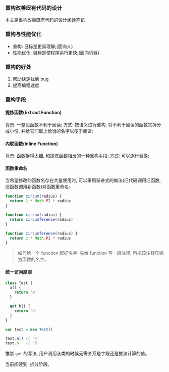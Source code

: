 <!--
abbrlink: wqq5fekb
-->

### 重构改善既有代码的设计

本文是重构改善既有代码的设计阅读笔记

### 重构与性能优化

* 重构: 目标是更易理解;(面向人)
* 性能优化: 目标是使程序运行更快;(面向机器)

### 重构的好处

1. 帮助快速找到 bug
2. 提高编程速度

### 重构手段

#### 提炼函数(Extract Function)

背景: 一整段函数不利于阅读;
方式: 按语义进行重构, 将不利于阅读的函数其拆分成小份, 并给它们取上恰当的名字以便于阅读;

#### 内联函数(Inline Function)

背景: 函数拆得太细, 和提炼函数相反的一种重构手段;
方式: 可以逐行替换;

#### 函数重命名

当希望修改的函数名存在大量使用时, 可以采用渐进式的做法(旧代码调用旧函数, 旧函数调用新函数)对函数重命名:

```js
function circum(radius) {
  return 2 * Math.PI * radius
}
```

```js
function circum(radius) {
  return circumference(radius)
}

function circumference(radius) {
  return 2 * Math.PI * radius
}
```

> 如何给一个 function 起好名字: 先给 function 写一段注释, 再把该注释压缩为函数的名字。

#### 统一访问原则

```js
class Test {
  a() {
    return 'a'
  }

  get b() {
    return 'b'
  }
}

var test = new Test()

test.a() // 'a'
test.b   // 'b'
```

推崇 `get` 的写法, 用户调用该类的时候无需关系是字段还是推演计算的值。

当前阅读到: 拆分阶段。
